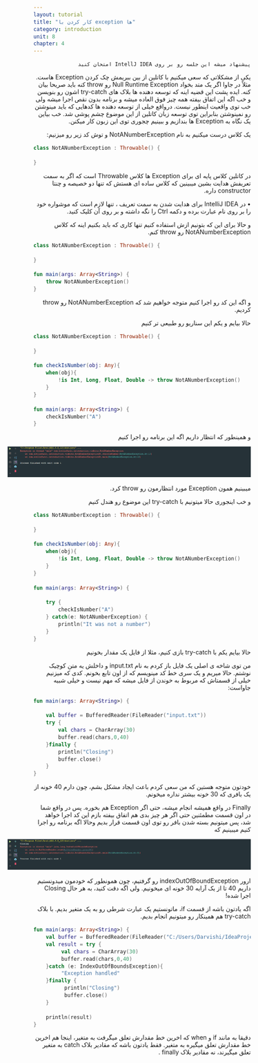 ```yaml
---
layout: tutorial
title: "کار کردن با exception ها"
category: introduction
unit: 8
chapter: 4
---
```



<div dir="rtl" markdown="1">



    پیشنهاد میشه این جلسه رو بر روی IntellJ IDEA امتحان کنید
    
یکی از مشکلاتی که سعی میکنیم با کاتلین از بین ببریمش چک کردن Exception هاست. مثلاً در جاوا اگر یک متد بخواد Null Runtime Exception رو throw کنه باید صریحا بیان کنه. ایده پشت این قضیه اینه که توسعه دهنده ها بلاک های try-catch اشون رو بنویسن و خب اگه این اتفاق بیفته همه چیز فوق العاده میشه و برنامه بدون نقص اجرا میشه ولی خب توی واقعیت اینطور نیست. درواقع خیلی از توسعه دهنده ها کدهایی که باید مینوشتن رو نمینوشتن بنابراین توی توسعه زبان کاتلین از این موضوع چشم پوشی شد. خب بیاین یک نگاه به Exception ها بندازیم و ببینیم چجوری توی این زبون کار میکنن.

یک کلاس درست میکنیم به نام NotANumberException و توش کد زیر رو میزنیم:

</div>

```kotlin
class NotANumberException : Throwable() {

}
```

<div dir="rtl" markdown="1">

در کاتلین کلاس پایه ای برای Exception ها کلاس Throwable است که اگر به سمت تعریفش هدایت بشین میبینین که کلاس ساده ای هستش که تنها دو خصیصه و چنتا constructor داره.

•	در IntelliJ IDEA برای هدایت شدن به سمت تعریف ، تنها لازم است که موشواره خود را بر روی نام عبارت برده و دکمه Ctrl را نگه داشته و بر روی آن کلیک کنید.

 و حالا برای این که بتونیم ازش استفاده کنیم تنها کاری که باید بکنیم اینه که کلاس NotANumberException رو throw کنم.


</div>

```kotlin
class NotANumberException : Throwable() {

}

fun main(args: Array<String>) {
    throw NotANumberException()
}
```

<div dir="rtl" markdown="1">

و اگه این کد رو اجرا کنیم متوجه خواهیم شد که NotANumberException رو throw کردیم.

حالا بیایم و یکم این سناریو رو طبیعی تر کنیم

</div>

```kotlin
class NotANumberException : Throwable() {

}

fun checkIsNumber(obj: Any){
    when(obj){
        !is Int, Long, Float, Double -> throw NotANumberException()
    }
}

fun main(args: Array<String>) {
    checkIsNumber("A")
}
```

<div dir="rtl" markdown="1">

و همینطور که انتظار داریم اگه این برنامه رو اجرا کنیم

<p style="width: calc(100% + 60px);">
<img src="/assets/img/introduction/working-with-exceptions/result-1.PNG" />
</p>

میبینیم همون Exception مورد انتظارمون رو throw کرد.

و خب اینجوری حالا میتونیم با try-catch این موضوع رو هندل کنیم

</div>

```kotlin
class NotANumberException : Throwable() {

}

fun checkIsNumber(obj: Any){
    when(obj){
        !is Int, Long, Float, Double -> throw NotANumberException()
    }
}

fun main(args: Array<String>) {

    try {
        checkIsNumber("A")
    } catch(e: NotANumberException) {
        println("It was not a number")
    }
}
```

<div dir="rtl" markdown="1">

حالا بیایم یکم با try-catch بازی کنیم، مثلا از فایل یک مقدار بخونیم

من توی شاخه ی اصلی یک فایل باز کردم به نام input.txt و داخلش یه متن کوچیک نوشتم. حالا میریم و یک سری خط کد مینویسم که از اون تابع بخونم. کدی که میزنیم خیلی از قسمتاش که مربوط به خوندن از فایل میشه که مهم نیست و خیلی شبیه جاواست:

</div>

```kotlin
fun main(args: Array<String>) {

    val buffer = BufferedReader(FileReader("input.txt"))
    try {
        val chars = CharArray(30)
        buffer.read(chars,0,40)
    }finally {
        println("Closing")
        buffer.close()
    }
}
```

<div dir="rtl" markdown="1">

خودتون متوجه هستین که من سعی کردم باعث ایجاد مشکل بشم، چون دارم 40 خونه از یک بافری که 30 خونه بیشتر نداره میخونم.

Finally در واقع همیشه انجام میشه، حتی اگر Exception هم بخوره. پس در واقع شما در اون قسمت مطمئنین حتی اگر هر چیز بدی هم اتفاق بیفته بازم این کد اجرا خواهد شد، پس میتونیم بسته شدن بافر رو توی اون قسمت قرار بدیم
وحالا اگه برنامه رو اجرا کنیم میبینیم که

<p style="width: calc(100% + 60px);">
<img src="/assets/img/introduction/working-with-exceptions/result-2.PNG" />
</p>

ارور indexOutOfBoundException رو گرفتیم، چون همونطور که خودمون میدونستیم داریم 40 تا از یک آرایه 30 خونه ای میخونیم. ولی اگه دقت کنید، به هر حال Closing اجرا شده!

اگه یادتون باشه از قسمت if، ماتونستیم یک عبارت شرطی رو به یک متغیر بدیم. با بلاک try-catch هم همینکار رو میتونیم انجام بدیم.

</div>

```kotlin
fun main(args: Array<String>) {
    val buffer = BufferedReader(FileReader("C:/Users/Darvishi/IdeaProject/KotlinFarsiRepo/src/input.txt"))
    val result = try {
         val chars = CharArray(30)
         buffer.read(chars,0,40)
    }catch (e: IndexOutOfBoundsException){
         "Exception handled"
    }finally {
          println("Closing")
          buffer.close()
    }

    println(result)
}
```

<div dir="rtl" markdown="1">

دقیقا به مانند if و when که اخرین خط مقدارش تعلق میگرفت به متغیر، اینجا هم اخرین خط مقدارش تعلق میگیره به متغیر. فقط یادتون باشه که مقادیر بلاک catch به متغیر تعلق میگیرند، نه مقادیر بلاک finally .

</div>
